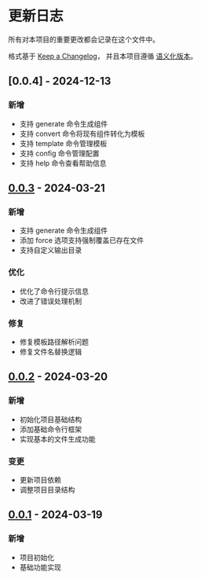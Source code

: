 # 更新日志

所有对本项目的重要更改都会记录在这个文件中。

格式基于 [Keep a Changelog](https://keepachangelog.com/zh-CN/1.0.0/)，
并且本项目遵循 [语义化版本](https://semver.org/lang/zh-CN/)。


## [0.0.4] - 2024-12-13

### 新增
- 支持 generate 命令生成组件
- 支持 convert 命令将现有组件转化为模板
- 支持 template 命令管理模板
- 支持 config 命令管理配置
- 支持 help 命令查看帮助信息

## [0.0.3] - 2024-03-21

### 新增
- 支持 generate 命令生成组件
- 添加 force 选项支持强制覆盖已存在文件
- 支持自定义输出目录

### 优化
- 优化了命令行提示信息
- 改进了错误处理机制

### 修复
- 修复模板路径解析问题
- 修复文件名替换逻辑

## [0.0.2] - 2024-03-20

### 新增
- 初始化项目基础结构
- 添加基础命令行框架
- 实现基本的文件生成功能

### 变更
- 更新项目依赖
- 调整项目目录结构

## [0.0.1] - 2024-03-19

### 新增
- 项目初始化
- 基础功能实现

[0.0.3]: https://github.com/wxingheng/revox/compare/v0.0.2...v0.0.3
[0.0.2]: https://github.com/wxingheng/revox/compare/v0.0.1...v0.0.2
[0.0.1]: https://github.com/wxingheng/revox/releases/tag/v0.0.1 